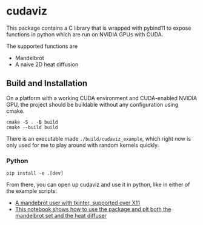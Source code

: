 # cudaviz

This package contains a C library that is wrapped with pybind11 to expose functions in python
which are run on NVIDIA GPUs with CUDA.

The supported functions are

- Mandelbrot
- A naive 2D heat diffusion


## Build and Installation
On a platform with a working CUDA environment and CUDA-enabled NVIDIA GPU, the project should
be buildable without any configuration using cmake.

```
cmake -S . -B build
cmake --build build
```

There is an executable made `./build/cudaviz_example`, which right now is only used
for me to play around with random kernels quickly.

### Python

```
pip install -e .[dev]
```

From there, you can open up cudaviz and use it in python, like in either of the example scripts:

- [A mandebrot user with tkinter, supported over X11](/graph.py)
- [This notebook shows how to use the package and plt both the mandelbrot set and the heat diffuser](Plot.ipynb)